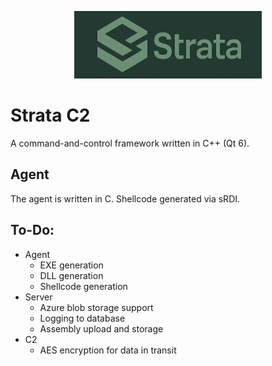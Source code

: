 <p align="center">
  <img src="strata.png" width="300" />
</p>

# Strata C2

A command-and-control framework written in C++ (Qt 6).

## Agent

The agent is written in C. Shellcode generated via sRDI.

## To-Do:
- Agent
  - EXE generation
  - DLL generation
  - Shellcode generation
- Server
  - Azure blob storage support
  - Logging to database
  - Assembly upload and storage
- C2
  - AES encryption for data in transit